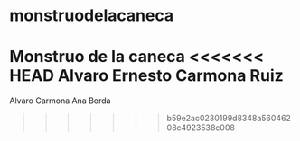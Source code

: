 # monstruodelacaneca
Monstruo de la caneca
<<<<<<< HEAD
Alvaro Ernesto Carmona Ruiz
=======
Alvaro Carmona
Ana Borda
>>>>>>> b59e2ac0230199d8348a56046208c4923538c008
